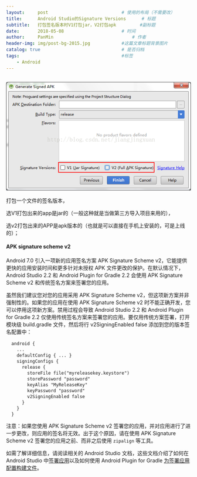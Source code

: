 ```yaml
---
layout:     post                            # 使用的布局（不需要改）
title:      Android Studio的Signature Versions      # 标题
subtitle:   打包签名版本时V1打包jar，V2打包apk         #副标题
date:       2018-05-08                      # 时间
author:     PanMin                              # 作者
header-img: img/post-bg-2015.jpg            #这篇文章标题背景图片
catalog: true                               # 是否归档
tags:                                       #标签
    - Android
---
```


## 

![]({site}/../img/signature_versions.png)

打包一个文件的签名版本，

选V1打包出来的app是jar的（一般这种就是当做第三方导入项目来用的），

选v2打包出来的APP是apk版本的（也就是可以直接在手机上安装的，可是上线的）；


#### APK signature scheme v2
Android 7.0 引入一项新的应用签名方案 APK Signature Scheme v2，它能提供更快的应用安装时间和更多针对未授权 APK 文件更改的保护。在默认情况下，Android Studio 2.2 和 Android Plugin for Gradle 2.2 会使用 APK Signature Scheme v2 和传统签名方案来签署您的应用。

虽然我们建议您对您的应用采用 APK Signature Scheme v2，但这项新方案并非强制性的。如果您的应用在使用 APK Signature Scheme v2 时不能正确开发，您可以停用这项新方案。禁用过程会导致 Android Studio 2.2 和 Android Plugin for Gradle 2.2 仅使用传统签名方案来签署您的应用。要仅用传统方案签署，打开模块级 build.gradle 文件，然后将行 v2SigningEnabled false 添加到您的版本签名配置中：
```
  android {
    ...
    defaultConfig { ... }
    signingConfigs {
      release {
        storeFile file("myreleasekey.keystore")
        storePassword "password"
        keyAlias "MyReleaseKey"
        keyPassword "password"
        v2SigningEnabled false
      }
    }
  }
```
注意：如果您使用 APK Signature Scheme v2 签署您的应用，并对应用进行了进一步更改，则应用的签名将无效。出于这个原因，请在使用 APK Signature Scheme v2 签署您的应用之前、而非之后使用 `zipalign` 等工具。

如需了解详细信息，请阅读相关的 Android Studio 文档，这些文档介绍了如何在 Android Studio 中[签署应用](https://developer.android.google.cn/studio/publish/app-signing.html#release-mode)以及如何使用 Android Plugin for Gradle [为签署应用配置构建文件](https://developer.android.google.cn/studio/build/build-variants.html#signing)。